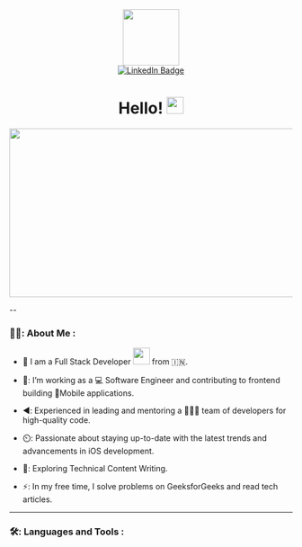 <div id="header" align="center">
  <img src="https://media.giphy.com/media/R03zWv5p1oNSQd91EP/giphy.gif" width="100"/>
  <div id="badges">
  <a href="https://www.linkedin.com/in/dilip-d-bhuva-643896b6">
    <img src="https://img.shields.io/badge/LinkedIn-blue?style=for-the-badge&logo=linkedin&logoColor=white" alt="LinkedIn Badge"/>
  </a>
  </div>
  <div id="badges">
  <img src="https://komarev.com/ghpvc/?username=ddbhuva&style=flat-square&color=blue" alt=""/>
   </div>
  <h1>
  Hello!
  <img src="https://media.giphy.com/media/hvRJCLFzcasrR4ia7z/giphy.gif" width="30px"/>
  </h1>
  </div>
</div>

 <div align="center">
  <img src="https://media.giphy.com/media/26tn33aiTi1jkl6H6/giphy.gif" width="600" height="300"/>
</div>

--
### 👨‍💼: About Me :

- 🌝 I am a Full Stack Developer <img src="https://media.giphy.com/media/WUlplcMpOCEmTGBtBW/giphy.gif" width="30"> from 🇮🇳.

- 🔭: I’m working as a 💻 Software Engineer and contributing to frontend building 📱Mobile applications.

- ◀️: Experienced in leading and mentoring a 🧑‍🤝‍🧑 team of developers for high-quality code.
 
- ⏲️: Passionate about staying up-to-date with the latest trends and advancements in iOS development.
 
- 🌱: Exploring Technical Content Writing.
 
- ⚡: In my free time, I solve problems on GeeksforGeeks and read tech articles.

---

### 🛠️: Languages and Tools :


